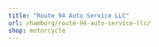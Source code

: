 ```yaml
---
title: "Route 94 Auto Service LLC"
url: /hamburg/route-94-auto-service-llc/
shop: motorcycle
---
```

